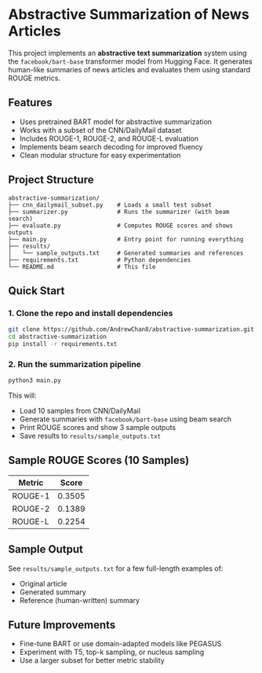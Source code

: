 # Abstractive Summarization of News Articles

This project implements an **abstractive text summarization** system using the `facebook/bart-base` transformer model from Hugging Face. It generates human-like summaries of news articles and evaluates them using standard ROUGE metrics.

## Features

- Uses pretrained BART model for abstractive summarization
- Works with a subset of the CNN/DailyMail dataset
- Includes ROUGE-1, ROUGE-2, and ROUGE-L evaluation
- Implements beam search decoding for improved fluency
- Clean modular structure for easy experimentation

## Project Structure

```
abstractive-summarization/
├── cnn_dailymail_subset.py    # Loads a small test subset
├── summarizer.py              # Runs the summarizer (with beam search)
├── evaluate.py                # Computes ROUGE scores and shows outputs
├── main.py                    # Entry point for running everything
├── results/
│   └── sample_outputs.txt     # Generated summaries and references
├── requirements.txt           # Python dependencies
└── README.md                  # This file
```

## Quick Start

### 1. Clone the repo and install dependencies

```bash
git clone https://github.com/AndrewChan8/abstractive-summarization.git
cd abstractive-summarization
pip install -r requirements.txt
```

### 2. Run the summarization pipeline

```bash
python3 main.py
```

This will:
- Load 10 samples from CNN/DailyMail
- Generate summaries with `facebook/bart-base` using beam search
- Print ROUGE scores and show 3 sample outputs
- Save results to `results/sample_outputs.txt`

## Sample ROUGE Scores (10 Samples)

| Metric   | Score   |
|----------|---------|
| ROUGE-1  | 0.3505  |
| ROUGE-2  | 0.1389  |
| ROUGE-L  | 0.2254  |

## Sample Output

See `results/sample_outputs.txt` for a few full-length examples of:
- Original article
- Generated summary
- Reference (human-written) summary

## Future Improvements

- Fine-tune BART or use domain-adapted models like PEGASUS
- Experiment with T5, top-k sampling, or nucleus sampling
- Use a larger subset for better metric stability

